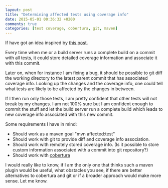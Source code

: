 ```yaml
---
layout: post
title: "Determining affected tests using coverage info"
date: 2015-05-01 00:36:32 +0200
comments: true
categories: [test coverage, cobertura, git, maven]
---
```

If have got an idea inspired by [this post](http://tenderlovemaking.com/2015/02/13/predicting-test-failues.html).

Every time when me or a build server runs a complete build on a commit with all tests, it could store
detailed coverage information and associate it with this commit.

Later on, when for instance I am fixing a bug, it should be possible to git diff the working directory to the latest
parent commit that has associated coverage info. Looking up the changes and the coverage info, one could tell what
tests are likely to be affected by the changes in between.

If I then run only those tests, I am pretty confident that other tests will not break by my changes. I am not 100% sure
but I am confident enough to commit the stuff and let the build server run a complete build which leads to new
coverage info associated with this new commit.

Some requirements I have in mind:

 - Should work as a maven goal "mvn affected:test"
 - Should work with git to provide diff and coverage info association.
 - Should work with remotely stored coverage info. (Is it possible to store custom information associated with a commit into git repository?)
 - Should work with [cobertura](http://mojo.codehaus.org/cobertura-maven-plugin/dump-datafile-mojo.html)

I would really like to know, if I am the only one that thinks such a maven plugin would be useful,
what obstacles you see, if there are better alternatives to cobertura and git or if a broader approach would make more sense.
Let me know.
